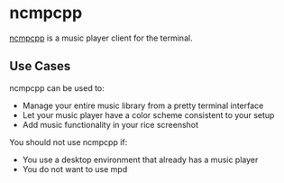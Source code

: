 # ncmpcpp

[ncmpcpp][ncmpcpp] is a music player client for the terminal.

## Use Cases

ncmpcpp can be used to:

- Manage your entire music library from a pretty terminal interface
- Let your music player have a color scheme consistent to your setup
- Add music functionality in your rice screenshot

You should not use ncmpcpp if:

- You use a desktop environment that already has a music player
- You do not want to use mpd

[ncmpcpp]: https://github.com/arybczak/ncmpcpp
